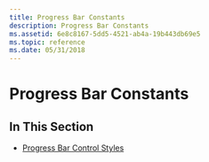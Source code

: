 ```yaml
---
title: Progress Bar Constants
description: Progress Bar Constants
ms.assetid: 6e8c8167-5dd5-4521-ab4a-19b443db69e5
ms.topic: reference
ms.date: 05/31/2018
---
```


# Progress Bar Constants

## In This Section

-   [Progress Bar Control Styles](progress-bar-control-styles.md)

 

 




